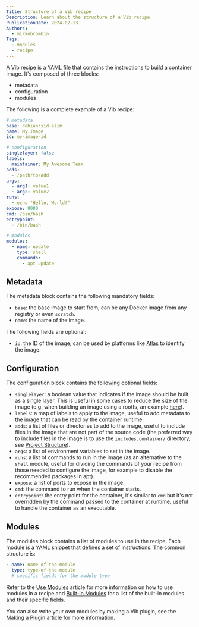 ```yaml
---
Title: Structure of a Vib recipe
Description: Learn about the structure of a Vib recipe.
PublicationDate: 2024-02-13
Authors:
  - mirkobrombin
Tags:
  - modules
  - recipe
---
```


A Vib recipe is a YAML file that contains the instructions to build a container image. It's composed of three blocks:

- metadata
- configuration
- modules

The following is a complete example of a Vib recipe:

```yaml
# metadata
base: debian:sid-slim
name: My Image
id: my-image-id

# configuration
singlelayer: false
labels:
  maintainer: My Awesome Team
adds:
  - /path/to/add
args:
  - arg1: value1
  - arg2: value2
runs:
  - echo "Hello, World!"
expose: 8080
cmd: /bin/bash
entrypoint:
  - /bin/bash

# modules
modules:
  - name: update
    type: shell
    commands:
      - apt update
```

## Metadata

The metadata block contains the following mandatory fields:

- `base`: the base image to start from, can be any Docker image from any registry or even `scratch`.
- `name`: the name of the image.

The following fields are optional:

- `id`: the ID of the image, can be used by platforms like [Atlas](https://images.vanillaos.org/#/) to identify the image.

## Configuration

The configuration block contains the following optional fields:

- `singlelayer`: a boolean value that indicates if the image should be built as a single layer. This is useful in some cases to reduce the size of the image (e.g. when building an image using a rootfs, an example [here](https://github.com/Vanilla-OS/pico-image/blob/5b0e064677f78f6e89d619dcb4df4e585bef378f/recipe.yml)).
- `labels`: a map of labels to apply to the image, useful to add metadata to the image that can be read by the container runtime.
- `adds`: a list of files or directories to add to the image, useful to include files in the image that are not part of the source code (the preferred way to include files in the image is to use the `includes.container/` directory, see [Project Structure](/docs/articles/en/project-structure)).
- `args`: a list of environment variables to set in the image.
- `runs`: a list of commands to run in the image (as an alternative to the `shell` module, useful for dividing the commands of your recipe from those needed to configure the image, for example to disable the recommended packages in apt).
- `expose`: a list of ports to expose in the image.
- `cmd`: the command to run when the container starts.
- `entrypoint`: the entry point for the container, it's similar to `cmd` but it's not overridden by the command passed to the container at runtime, useful to handle the container as an executable.

## Modules

The modules block contains a list of modules to use in the recipe. Each module is a YAML snippet that defines a set of instructions. The common structure is:

```yaml
- name: name-of-the-module
  type: type-of-the-module
  # specific fields for the module type
```

Refer to the [Use Modules](/docs/articles/en/use-modules) article for more information on how to use modules in a recipe and [Built-in Modules](/docs/articles/en/built-in-modules) for a list of the built-in modules and their specific fields.

You can also write your own modules by making a Vib plugin, see the [Making a Plugin](/docs/articles/en/making-plugin) article for more information.
